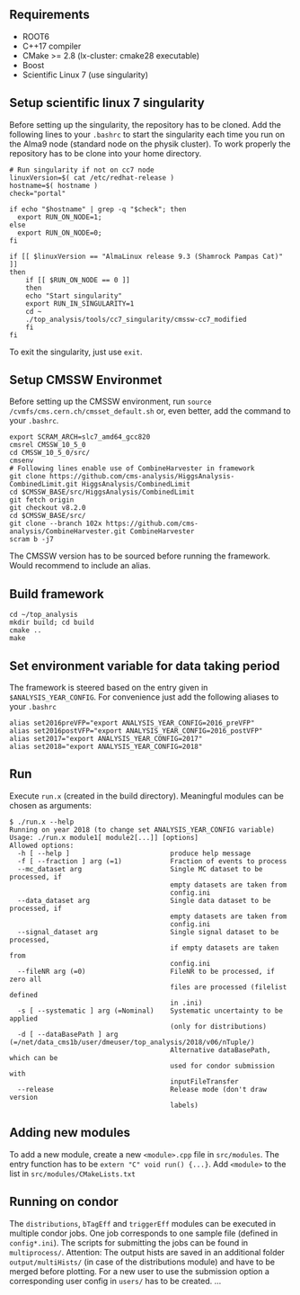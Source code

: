 ## Requirements ##
- ROOT6
- C++17 compiler
- CMake >= 2.8 (lx-cluster: cmake28 executable)
- Boost
- Scientific Linux 7 (use singularity)

## Setup scientific linux 7 singularity ##
Before setting up the singularity, the repository has to be cloned. Add the following lines to your `.bashrc` to start the singularity each time you run on the Alma9 node (standard node on the physik cluster). To work properly the repository has to be clone into your home directory.

    # Run singularity if not on cc7 node
    linuxVersion=$( cat /etc/redhat-release )
    hostname=$( hostname )
    check="portal"
    
    if echo "$hostname" | grep -q "$check"; then
      export RUN_ON_NODE=1;
    else
      export RUN_ON_NODE=0;
    fi
    
    if [[ $linuxVersion == "AlmaLinux release 9.3 (Shamrock Pampas Cat)" ]]
    then
        if [[ $RUN_ON_NODE == 0 ]]
        then
    	echo "Start singularity"
    	export RUN_IN_SINGULARITY=1
    	cd ~
    	./top_analysis/tools/cc7_singularity/cmssw-cc7_modified
        fi
    fi

To exit the singularity, just use `exit`.

## Setup CMSSW Environmet ##
Before setting up the CMSSW environment, run `source /cvmfs/cms.cern.ch/cmsset_default.sh` or, even better, add the command to your `.bashrc`.

    export SCRAM_ARCH=slc7_amd64_gcc820
    cmsrel CMSSW_10_5_0
    cd CMSSW_10_5_0/src/
    cmsenv
    # Following lines enable use of CombineHarvester in framework
    git clone https://github.com/cms-analysis/HiggsAnalysis-CombinedLimit.git HiggsAnalysis/CombinedLimit
    cd $CMSSW_BASE/src/HiggsAnalysis/CombinedLimit
    git fetch origin
    git checkout v8.2.0
    cd $CMSSW_BASE/src/
    git clone --branch 102x https://github.com/cms-analysis/CombineHarvester.git CombineHarvester
    scram b -j7

The CMSSW version has to be sourced before running the framework. Would recommend to include an alias.

## Build framework ##
    cd ~/top_analysis
    mkdir build; cd build
    cmake ..
    make

## Set environment variable for data taking period ##
The framework is steered based on the entry given in `$ANALYSIS_YEAR_CONFIG`. For convenience just add the following aliases to your `.bashrc`

    alias set2016preVFP="export ANALYSIS_YEAR_CONFIG=2016_preVFP"
    alias set2016postVFP="export ANALYSIS_YEAR_CONFIG=2016_postVFP"
    alias set2017="export ANALYSIS_YEAR_CONFIG=2017"
    alias set2018="export ANALYSIS_YEAR_CONFIG=2018"
    

## Run ##
Execute `run.x` (created in the build directory).
Meaningful modules can be chosen as arguments:

    $ ./run.x --help
    Running on year 2018 (to change set ANALYSIS_YEAR_CONFIG variable)
    Usage: ./run.x module1[ module2[...]] [options]
    Allowed options:
      -h [ --help ]                         produce help message
      -f [ --fraction ] arg (=1)            Fraction of events to process
      --mc_dataset arg                      Single MC dataset to be processed, if 
                                            empty datasets are taken from 
                                            config.ini
      --data_dataset arg                    Single data dataset to be processed, if
                                            empty datasets are taken from 
                                            config.ini
      --signal_dataset arg                  Single signal dataset to be processed, 
                                            if empty datasets are taken from 
                                            config.ini
      --fileNR arg (=0)                     FileNR to be processed, if zero all 
                                            files are processed (filelist defined 
                                            in .ini)
      -s [ --systematic ] arg (=Nominal)    Systematic uncertainty to be applied 
                                            (only for distributions)
      -d [ --dataBasePath ] arg (=/net/data_cms1b/user/dmeuser/top_analysis/2018/v06/nTuple/)
                                            Alternative dataBasePath, which can be 
                                            used for condor submission with 
                                            inputFileTransfer
      --release                             Release mode (don't draw version 
                                            labels)

## Adding new modules ##
To add a new module, create a new `<module>.cpp` file in `src/modules`.
The entry function has to be `extern "C" void run() {...}`.
Add `<module>` to the list in `src/modules/CMakeLists.txt`

## Running on condor ##
The `distributions`, `bTagEff` and `triggerEff` modules can be executed in multiple condor jobs. One job corresponds to one sample file (defined in `config*.ini`). The scripts for submitting the jobs can be found in `multiprocess/`. 
Attention: The output hists are saved in an additional folder `output/multiHists/` (in case of the distributions module)
and have to be merged before plotting. For a new user to use the submission option a corresponding user config in `users/` has to be created.
...
